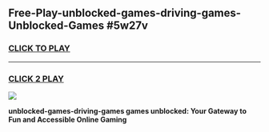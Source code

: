 
## Free-Play-unblocked-games-driving-games-Unblocked-Games #5w27v
<h3>
<a href="https://news.freeplayer.one?title=unblocked-games-driving-games&ref=8M">CLICK TO PLAY</a></h3>
<hr>

<h3>
<a href="https://news.freeplayer.one?title=unblocked-games-driving-games&ref=8M">CLICK 2 PLAY</a>
  
</h3>

<a href="https://news.freeplayer.one?title=unblocked-games-driving-games&ref=8M"><img src="https://clearcache.store/games.png"></a>


**unblocked-games-driving-games games unblocked: Your Gateway to Fun and Accessible Online Gaming**
